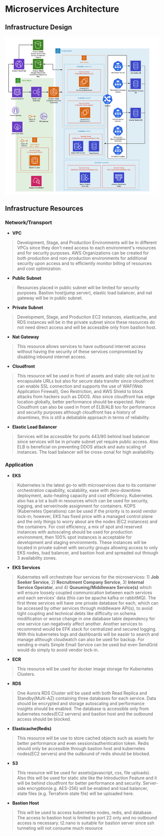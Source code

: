 # Microservices Architecture

## Infrastructure Design
<a href="../img/microservices_infrastructure_design.png" target="_blank">
  <img src="../img/microservices_infrastructure_design.png" alt="Microservices Infrastructure Design">
</a>

## Infrastructure Resources

### Network/Transport

* **VPC**
> Development, Stage, and Production Environments will be in different VPCs since they don't need access to each environment's resources and for security purposes. AWS Organizations can be created for both production and non-production environments for additional security upon access and to efficiently monitor billing of resources and cost optimization.

* **Public Subnet**
> Resources placed in public subnet will be limited for security purposes.
Bastion host(jump server), elastic load balancer, and nat gateway will be in public subnet.

* **Private Subnet**
> Development, Stage, and Production EC2 instances, elasticache, and RDS instances will be in the private subnet since these resources do not need direct access and will be accessible only from bastion host.

* **Nat Gateway**
> This resource allows services to have outbound internet access without having the security of these services compromised by disabling inbound internet access.

* **Cloudfront**
> This resource wll be used in front of assets and static site not just to encapsulate URLs but also for secure data transfer since cloudfront can enable SSL connection and supports the use of WAF(Web Application Firewall), Geo Restriction, and AWS Shield to block attacks from hackers such as DDOS. Also since cloudfront has edge location globally, better performance should be expected.
*Note*: Cloudfront can also be used in front of ELB/ALB too for performance and security purposes although cloudfront has a history of downtimes, this is still a debatable approach in terms of reliability.

* **Elastic Load Balancer**
> Services will be accessible for ports 443/80 behind load balancer since services will be in private subnet yet require public access. Also ELB is beneficial on preventing DDOS attack and auto scaling of instances. The load balancer will be cross-zonal for high availability.

### Application

* **EKS**
> Kubernetes is the latest go-to with microservices due to its container orchestration capability, scalability, ease with zero-downtime deployment, auto-healing capacity and cost efficiency. Kubernetes also has a lot a built-in resources which can be used for security, logging, and server/node assignment for containers. KOPS (Kubernetes Operations) can be used if the priority is to avoid vendor lock-in; however, EKS has fixed price with a managed control plane and the only things to worry about are the nodes (EC2 instances) and the containers. For cost efficiency, a mix of spot and reserved instances with autoscaling should be used for production environment, then 100% spot instances is acceptable for development and staging environments. These instances will be located in private subnet with security groups allowing access to only EKS nodes, load balancer, and bastion host and spreaded out through 3 availability zones. 

* **EKS Services**
> Kubernetes will orchestrate four services for the microservices: 1) **Job Seeker Service**, 2) **Recruitment Company Service**, 3) **Internal Service Operator**, and 4) **Queueing/Middleware Service(s)** which will ensure loosely coupled communication between each services and each services' data (this can be apache kafka or rabbitMQ). The first three services will have one private database for each, which can be accessed by other services through middleware API(s), to avoid tight coupling and technical debts like difficulty on schema modification or worse change in one database table dependency for one service can negatively affect another. Another services to recommend would be EFK stack for centralized and secured logging. With this kubernetes logs and dashboards will be easier to search and manage although cloudwatch can also be used for backup. For sending e-mails Simple Email Service can be used but even SendGrid would do simply to avoid vendor lock-in.

* **ECR**
> This resource will be used for docker image storage for Kubernetes Clusters.

* **RDS**
> One Aurora RDS Cluster will be used with both Read Replica and Standby(Multi-AZ) containing three databases for each service. Data should be encrypted and storage autoscaling and performance insights should be enabled. The database is accessible only from kubernetes nodes(EC2 servers) and bastion host and the outbound access should be blocked. 

* **Elasticache(Redis)**
> This resource will be use to store cached objects such as assets for better performance and even session/authentication token. Redis should only be accessible through bastion host and kubernetes nodes(EC2 servers) and the outbound of redis should be blocked.

* **S3**
> This resource will be used for assets(javascript, css, file uploads). Also this will be used for static site like the Introduction Feature and it will be behind cloudfront for better performance and security. Server-side encryption(e.g. AES-256) will be enabled and load balancer, state files (e.g. Terraform state file) will be uploaded here.

* **Bastion Host**
> This will be used to access kubernetes nodes, redis, and database. The access to bastion host is limited to port 22 only and no outbound access is necessary. t2.nano is suitable for bastion server since ssh tunneling will not consume much resource